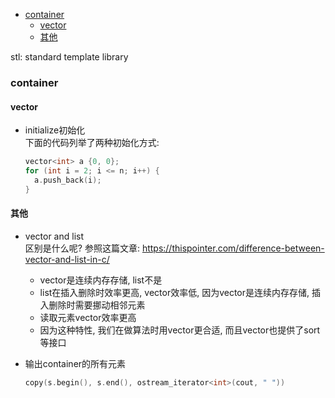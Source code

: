 <!-- TOC -->

- [container](#container)
  - [vector](#vector)
  - [其他](#%E5%85%B6%E4%BB%96)

<!-- /TOC -->

stl: standard template library

### container

#### vector

- initialize初始化  
  下面的代码列举了两种初始化方式:

  ```C++
  vector<int> a {0, 0};
  for (int i = 2; i <= n; i++) {
    a.push_back(i);
  }
  ```

#### 其他

- vector and list  
  区别是什么呢? 参照这篇文章: <https://thispointer.com/difference-between-vector-and-list-in-c/>
  - vector是连续内存存储, list不是
  - list在插入删除时效率更高, vector效率低, 因为vector是连续内存存储, 插入删除时需要挪动相邻元素
  - 读取元素vector效率更高
  - 因为这种特性, 我们在做算法时用vector更合适, 而且vector也提供了sort等接口

- 输出container的所有元素

  ```C++
  copy(s.begin(), s.end(), ostream_iterator<int>(cout, " "))
  ```